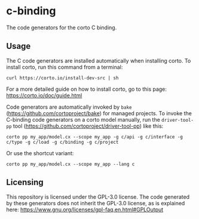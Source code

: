 # c-binding
The code generators for the corto C binding.

## Usage
The C code generators are installed automatically when installing corto. To install corto, run this command from a terminal:
```
curl https://corto.io/install-dev-src | sh
```
For a more detailed guide on how to install corto, go to this page: https://corto.io/doc/guide.html

Code generators are automatically invoked by `bake` (https://github.com/cortoproject/bake) for managed projects. To invoke the C-binding code generators on a corto model manually, run the `driver-tool-pp` tool (https://github.com/cortoproject/driver-tool-pp) like this:
```
corto pp my_app/model.cx --scope my_app -g c/api -g c/interface -g c/type -g c/load -g c/binding -g c/project
```

Or use the shortcut variant:
```
corto pp my_app/model.cx --scope my_app --lang c
```

## Licensing
This repository is licensed under the GPL-3.0 license. The code generated by these generators does not inherit the GPL-3.0 license, as is explained here: https://www.gnu.org/licenses/gpl-faq.en.html#GPLOutput
